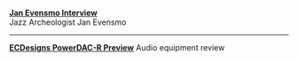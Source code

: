 **[Jan Evensmo Interview](JanEvensmo)**    
Jazz Archeologist Jan Evensmo

---

**[ECDesigns PowerDAC-R Preview](PDR-Preview)**
Audio equipment review



